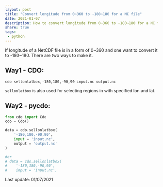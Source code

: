 ```yaml
---
layout: post
title: "Convert longitude from 0~360 to -180~180 for a NC file"
date: 2021-01-07
description: How to convert longitude from 0~360 to -180~180 for a NC file
share: true
tags:
 - python
---
```


If longitude of a NetCDF file is in a form of 0~360 and one want to convert it to -180~180. There are two ways to make it.
## Way1 - CDO:

    cdo sellonlatbox,-180,180,-90,90 input.nc output.nc 
`sellonlatbox` is also used for selecting regions in with specified lon and lat. 

## Way2 - pycdo:
```python
from cdo import Cdo 
cdo = Cdo() 

data = cdo.sellonlatbox(
    '-180,180,-90,90', 
    input = 'input.nc', 
    output = 'output.nc'
)     

#or
# data = cdo.sellonlatbox(
#    '-180,180,-90,90', 
#    input = 'input.nc',  
```

Last update: 01/07/2021